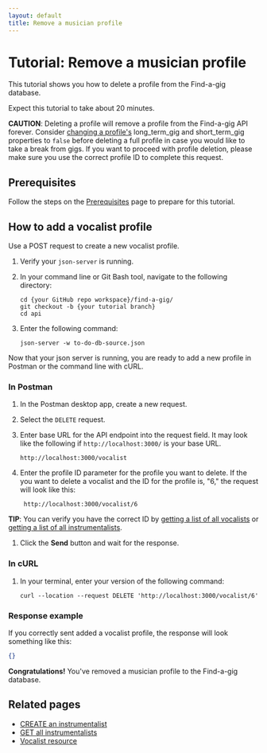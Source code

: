 ```yaml
---
layout: default
title: Remove a musician profile
---
```


# Tutorial: Remove a musician profile

This tutorial shows you how to delete a profile from the Find-a-gig database.

Expect this tutorial to take about 20 minutes.

**CAUTION**: Deleting a profile will remove a profile from the Find-a-gig API forever. Consider [changing a profile's][def2] long_term_gig and short_term_gig properties to `false` before deleting a full profile in case you would like to take a break from gigs. If you want to proceed with profile deletion, please make sure you use the correct profile ID to complete this request.

## Prerequisites

Follow the steps on the [Prerequisites][def] page to prepare for this tutorial.

## How to add a vocalist profile

Use a POST request to create a new vocalist profile.

1. Verify your `json-server` is running.
2. In your command line or Git Bash tool, navigate to the following directory:

    ```curl
    cd {your GitHub repo workspace}/find-a-gig/
    git checkout -b {your tutorial branch}
    cd api
    ```

3. Enter the following command:

    ```curl
    json-server -w to-do-db-source.json
    ```

Now that your json server is running, you are ready to add a new profile in Postman or the command line with cURL.

### In Postman

1. In the Postman desktop app, create a new request.
2. Select the `DELETE` request.
3. Enter base URL for the API endpoint into the request field. It may look like the following if `http://localhost:3000/` is your base URL.

    ```shell
    http://localhost:3000/vocalist
    ```

4. Enter the profile ID parameter for the profile you want to delete. If the you want to delete a vocalist and the ID for the profile is, "6," the request will look like this:

   ```shell
    http://localhost:3000/vocalist/6
    ```

**TIP**: You can verify you have the correct ID by [getting a list of all vocalists][def4] or [getting a list of all instrumentalists][def3].

1. Click the **Send** button and wait for the response.

### In cURL

1. In your terminal, enter your version of the following command:

    ```curl
    curl --location --request DELETE 'http://localhost:3000/vocalist/6'
    ```

### Response example

If you correctly sent added a vocalist profile, the response will look something like this:

```json
{}
```

**Congratulations!** You've removed a musician profile to the Find-a-gig database.

## Related pages

* [CREATE an instrumentalist](inst-create-inst.md)
* [GET all instrumentalists](inst-get-all-inst.md)
* [Vocalist resource](vocalists.md)


[def]: prerequisites.md
[def2]: change-a-musician-profile.md
[def3]: find-an-inst.md
[def4]: find-a-vocalist.md
